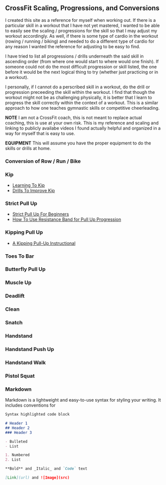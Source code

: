 ## CrossFit Scaling, Progressions, and Conversions

I created this site as a reference for myself when working out. If there is a particular skill in a workout that I have not yet mastered, I wanted to be able to easily see the scaling / progressions for the skill so that I may adjust my workout accordingly. As well, if there is some type of cardio in the workout (rowing / running / biking) and needed to do a different type of cardio for any reason I wanted the reference for adjusting to be easy to find. 

I have tried to list all progressions / drills underneath the said skill in ascending order (from where one would start to where would one finish). If someone could not do the most difficult progression or skill listed, the one before it would be the next logical thing to try (whether just practicing or in a workout). 

I personally, if I cannot do a perscribed skill in a workout, do the drill or progression preceeding the skill within the workout. I find that though the workout might not be as challenging physically, it is better that I learn to progress the skill correctly within the context of a workout. This is a similar approach to how one teaches gymnastic skills or competitive cheerleading. 

**NOTE** I am not a CrossFit coach, this is not meant to replace actual coaching, this is use at your own risk. This is my reference and scaling and linking to publicly availabe videos I found actually helpful and organized in a way for myself that is easy to use. 

**EQUIPMENT** This will assume you have the proper equipment to do the skills or drills at home. 

### Conversion of Row / Run / Bike

### Kip
- [Learning To Kip](https://www.youtube.com/watch?v=Wm1Ix8agMWA)
- [Drills To Improve Kip](https://www.youtube.com/watch?v=ZT06FJey3lk)

### Strict Pull Up
- [Strict Pull Up For Beginners](https://www.youtube.com/watch?v=EihD_pt2AFA)
- [How To Use Resistance Band for Pull Up Progression ](https://www.youtube.com/watch?v=7yqudG7vnow)

### Kipping Pull Up
- [A Kipping Pull-Up Instructional](https://www.youtube.com/watch?v=4ZJMblG5apg)

### Toes To Bar

### Butterfly Pull Up

### Muscle Up

### Deadlift

### Clean

### Snatch

### Handstand

### Handstand Push Up

### Handstand Walk

### Pistol Squat



### Markdown

Markdown is a lightweight and easy-to-use syntax for styling your writing. It includes conventions for

```markdown
Syntax highlighted code block

# Header 1
## Header 2
### Header 3

- Bulleted
- List

1. Numbered
2. List

**Bold** and _Italic_ and `Code` text

[Link](url) and ![Image](src)
```
